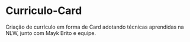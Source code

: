 # Curriculo-Card
Criação de currículo em forma de Card adotando técnicas aprendidas na NLW, junto com Mayk Brito e equipe.
